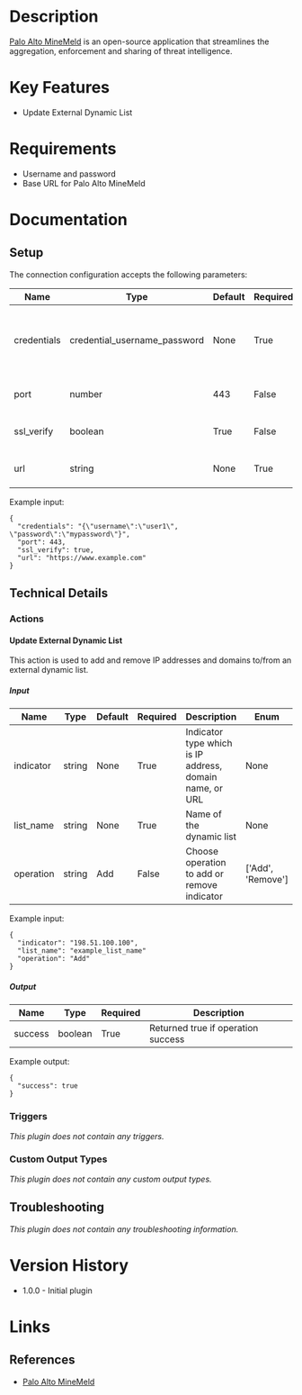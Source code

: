 # Description

[Palo Alto MineMeld](https://www.paloaltonetworks.com/) is an open-source application that streamlines the aggregation, enforcement and sharing of threat intelligence.

# Key Features

* Update External Dynamic List

# Requirements

* Username and password 
* Base URL for Palo Alto MineMeld

# Documentation

## Setup

The connection configuration accepts the following parameters:

|Name|Type|Default|Required|Description|Enum|Example|
|----|----|-------|--------|-----------|----|-------|
|credentials|credential_username_password|None|True|Username and password to access Palo Alto MineMeld|None|{"username":"user1", "password":"mypassword"}|
|port|number|443|False|Palo Alto MineMeld port|None|443|
|ssl_verify|boolean|True|False|Verify TLS/SSL Certificate|None|True|
|url|string|None|True|Palo Alto MindMeld URL|None|https://www.example.com|

Example input:

```
{
  "credentials": "{\"username\":\"user1\", \"password\":\"mypassword\"}",
  "port": 443,
  "ssl_verify": true,
  "url": "https://www.example.com"
}
```

## Technical Details

### Actions

#### Update External Dynamic List

This action is used to add and remove IP addresses and domains to/from an external dynamic list.

##### Input

|Name|Type|Default|Required|Description|Enum|Example|
|----|----|-------|--------|-----------|----|-------|
|indicator|string|None|True|Indicator type which is IP address, domain name, or URL|None|198.51.100.100|
|list_name|string|None|True|Name of the dynamic list|None|example_list_name|
|operation|string|Add|False|Choose operation to add or remove indicator|['Add', 'Remove']|None|

Example input:

```
{
  "indicator": "198.51.100.100",
  "list_name": "example_list_name"
  "operation": "Add"
}
```

##### Output

|Name|Type|Required|Description|
|----|----|--------|-----------|
|success|boolean|True|Returned true if operation success|

Example output:

```
{
  "success": true
}
```

### Triggers

_This plugin does not contain any triggers._

### Custom Output Types

_This plugin does not contain any custom output types._

## Troubleshooting

_This plugin does not contain any troubleshooting information._

# Version History

* 1.0.0 - Initial plugin

# Links

## References

* [Palo Alto MineMeld](https://www.paloaltonetworks.com/)
